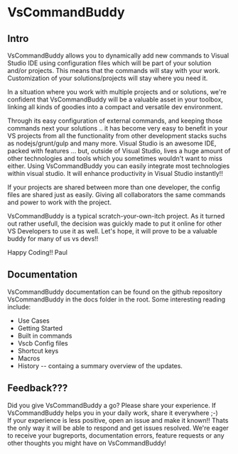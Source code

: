 # VsCommandBuddy

## Intro
VsCommandBuddy allows you to dynamically add new commands to Visual Studio IDE using configuration files which will be part 
of your solution and/or projects. This means that the commands will stay with your work. Customization of your solutions/projects
will stay where you need it. 

In a situation where you work with multiple projects and or solutions, we're confident that VsCommandBuddy will
be a valuable asset in your toolbox, linking all kinds of goodies into a compact and versatile dev environment.

Through its easy configuration of external commands, and keeping those commands next your solutions .. it has become very easy to benefit 
in your VS projects from all the functionality from other development stacks suchs as nodejs/grunt/gulp and many more. Visual Studio is an 
awesome IDE, packed with features ... but, outside of Visual Studio, lives a huge amount of other technologies and tools which you sometimes 
wouldn't want to miss either. Using VsCommandBuddy you can easily integrate most technologies within visual studio. It will enhance productivity 
in Visual Studio instantly!!

If your projects are shared between more than one developer, the config files are shared just as easily. Giving all collaborators the same
commands and power to work with the project.

VsCommandBuddy is a typical scratch-your-own-itch project. As it turned out rather usefull, the decision was guickly made to put it online for 
other VS Developers to use it as well. Let's hope, it will prove to be a valuable buddy for many of us vs devs!!
 
Happy Coding!! 
Paul


## Documentation
VsCommandBuddy documentation can be found on the github repository VsCommandBuddy in the docs folder in the root. 
Some interesting reading include:
- Use Cases
- Getting Started
- Built in commands
- Vscb Config files
- Shortcut keys
- Macros
- History -- containg a summary overview of the updates.


## Feedback???
Did you give VsCommandBuddy a go? Please share your experience. If VsCommandBuddy helps you in your daily work, share it everywhere ;-)  
If your experience is less positive, open an issue and make it known!! Thats the only way it will be able to respond and get issues resolved.
We're eager to receive your bugreports, documentation errors, feature requests or any other thoughts you might have on VsCommandBuddy!




